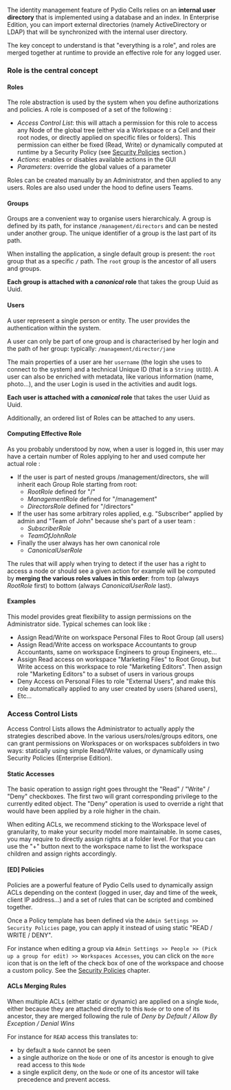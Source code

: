 The identity management feature of Pydio Cells relies on an **internal user directory** that is implemented using a database and an index. In Enterprise Edition, you can import external directories (namely ActiveDirectory or LDAP) that will be synchronized with the internal user directory.

The key concept to understand is that "everything is a role", and roles are merged together at runtime to provide an effective role for any logged user.

### Role is the central concept

#### Roles

The role abstraction is used by the system when you define authorizations and policies. A role is composed of a set of the following : 

- _Access Control List_: this will attach a permission for this role to access any Node of the global tree (either via a Workspace or a Cell and their root nodes, or directly applied on specific files or folders). This permission can either be fixed (Read, Write) or dynamically computed at runtime by a Security Policy (see [Security Policies]() section.)
- _Actions_: enables or disables available actions in the GUI
- _Parameters_: override the global values of a parameter

Roles can be created manually by an Administrator, and then applied to any users. Roles are also used under the hood to define users Teams.

#### Groups

Groups are a convenient way to organise users hierarchicaly. A group is defined by its path, for instance `/management/directors` and can be nested under another group. The unique identifier of a group is the last part of its path.

When installing the application, a single default group is present: the `root` group that as a specific `/` path. The `root` group is the ancestor of all users and groups.

**Each group is attached with a _canonical_ role** that takes the group Uuid as Uuid.

#### Users

A user represent a single person or entity. The user provides the authentication within the system. 

A user can only be part of one group and is characterised by her login and the path of her group: typically:  `/management/director/jane`

The main properties of a user are her `username` (the login she uses to connect to the system) and a technical Unique ID (that is a `String UUID`). A user can also be enriched with metadata, like various information (name, photo...), and the user Login is used in the activities and audit logs.

**Each user is attached with a _canonical_ role** that takes the user Uuid as Uuid.

Additionally, an ordered list of Roles can be attached to any users.

#### Computing Effective Role

As you probably understood by now, when a user is logged in, this user may have a certain number of Roles applying to her and used compute her actual role : 

- If the user is part of nested groups /management/directors, she will inherit each Group Role starting from root: 
    + _RootRole_ defined for "/"
    + _ManagementRole_ defined for "/management"
    + _DirectorsRole_ defined for "/directors"
- If the user has some arbitrary roles applied, e.g. "Subscriber" applied by admin and "Team of John" because she's part of a user team : 
    + _SubscriberRole_
    + _TeamOfJohnRole_
- Finally the user always has her own canonical role
    + _CanonicalUserRole_
    
The rules that will apply when trying to detect if the user has a right to access a node or should see a given action for example will be computed by **merging the various roles values in this order**: from top (always _RootRole_ first) to bottom (always _CanonicalUserRole_ last).

#### Examples

This model provides great flexibility to assign permissions on the Administrator side. Typical schemes can look like : 
- Assign Read/Write on workspace Personal Files to Root Group (all users)
- Assign Read/Write access on workspace Accountants to group Accountants, same on workspace Engineers to group Engineers, etc...
- Assign Read access on workspace "Marketing Files" to Root Group, but Write access on this workspace to role "Marketing Editors". Then assign role "Marketing Editors" to a subset of users in various groups
- Deny Access on Personal Files to role "External Users", and make this role automatically applied to any user created by users (shared users), 
- Etc...

### Access Control Lists

Access Control Lists allows the Administrator to actually apply the strategies described above. In the various users/roles/groups editors, one can grant permissions on Workspaces or on workspaces subfolders in two ways: statically using simple Read/Write values, or dynamically using Security Policies (Enterprise Edition).

#### Static Accesses

The basic operation to assign right goes throught the "Read" / "Write" / "Deny" checkboxes. The first two will grant corresponding privilege to the currently edited object. The "Deny" operation is used to override a right that would have been applied by a role higher in the chain.

When editing ACLs, we recommend sticking to the Workspace level of granularity, to make your security model more maintainable. In some cases, you may require to directly assign rights at a folder level. For that you can use the "+" button next to the workspace name to list the workspace children and assign rights accordingly. 

#### [ED] Policies

Policies are a powerful feature of Pydio Cells used to dynamically assign ACLs depending on the context (logged in user, day and time of the week, client IP address...) and a set of rules that can be scripted and combined together.

Once a Policy template has been defined via the `Admin Settings >> Security Policies` page, you can apply it instead of using static "READ / WRITE / DENY".

For instance when editing a group via `Admin Settings >> People >> (Pick up a group for edit) >> Workspaces Accesses`, you can click on the `more` icon that is on the left of the check box of one of the workspace and choose a custom policy. See the [Security Policies]() chapter.

#### ACLs Merging Rules

When multiple ACLs (either static or dynamic) are applied on a single `Node`, either because they are attached directly to this `Node` or to one of its ancestor, they are merged following the rule of _Deny by Default / Allow By Exception / Denial Wins_

For instance for `READ` access this translates to:

- by default a `Node` cannot be seen
- a single authorize on the `Node` or one of its ancestor is enough to give read access to this `Node`
- a single explicit deny, on the `Node` or one of its ancestor will take precedence and prevent access.